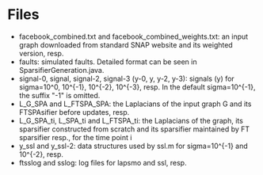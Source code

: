 # Files

  - facebook_combined.txt and facebook_combined_weights.txt: an input graph downloaded from standard SNAP website and its weighted version, resp.
  - faults: simulated faults. Detailed format can be seen in SparsifierGeneration.java.
  - signal-0, signal, signal-2, signal-3 (y-0, y, y-2, y-3): signals (y) for sigma=10^0, 10^{-1}, 10^{-2}, 10^{-3}, resp. In the default sigma=10^{-1}, the suffix "-1" is omitted.
  - L_G_SPA and L_FTSPA_SPA: the Laplacians of the input graph G and its FTSPAsifier before updates, resp.
  - L_G_SPA_ti, L_SPA_ti and L_FTSPA_ti: the Laplacians of the graph, its sparsifier constructed from scratch and its sparsifier maintained by FT sparsifier resp., for the time point i
  - y_ssl and y_ssl-2: data structures used by ssl.m for sigma=10^{-1} and 10^{-2}, resp.
  - ftsslog and sslog: log files for lapsmo and ssl, resp.
